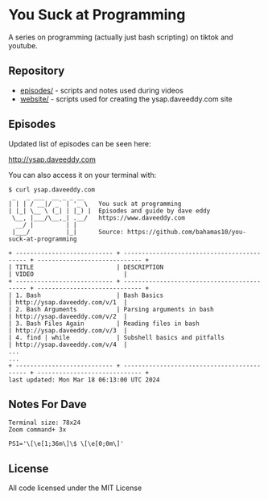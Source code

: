 You Suck at Programming
=======================

A series on programming (actually just bash scripting) on tiktok and youtube.

Repository
----------

- [episodes/](episodes/) - scripts and notes used during videos
- [website/](website/) - scripts used for creating the ysap.daveeddy.com site

Episodes
--------

Updated list of episodes can be seen here:

http://ysap.daveeddy.com

You can also access it on your terminal with:

```
$ curl ysap.daveeddy.com
 _   _ ___  __ _ _ __
| | | / __|/ _` | '_ \   You suck at programming
| |_| \__ \ (_| | |_) |  Episodes and guide by dave eddy
 \__, |___/\__,_| .__/   https://www.daveeddy.com
  __/ |         | |
 |___/          |_|      Source: https://github.com/bahamas10/you-suck-at-programming

+ --------------------------- + ------------------------------------------- + ----------------------------- +
| TITLE                       | DESCRIPTION                                 | VIDEO                         |
+ --------------------------- + ------------------------------------------- + ----------------------------- +
| 1. Bash                     | Bash Basics                                 | http://ysap.daveeddy.com/v/1  |
| 2. Bash Arguments           | Parsing arguments in bash                   | http://ysap.daveeddy.com/v/2  |
| 3. Bash Files Again         | Reading files in bash                       | http://ysap.daveeddy.com/v/3  |
| 4. find | while             | Subshell basics and pitfalls                | http://ysap.daveeddy.com/v/4  |
...
...
+ --------------------------- + ------------------------------------------- + ----------------------------- +
last updated: Mon Mar 18 06:13:00 UTC 2024
```

Notes For Dave
--------------

```
Terminal size: 78x24
Zoom command+ 3x

PS1='\[\e[1;36m\]\$ \[\e[0;0m\]'
```

License
-------

All code licensed under the MIT License
